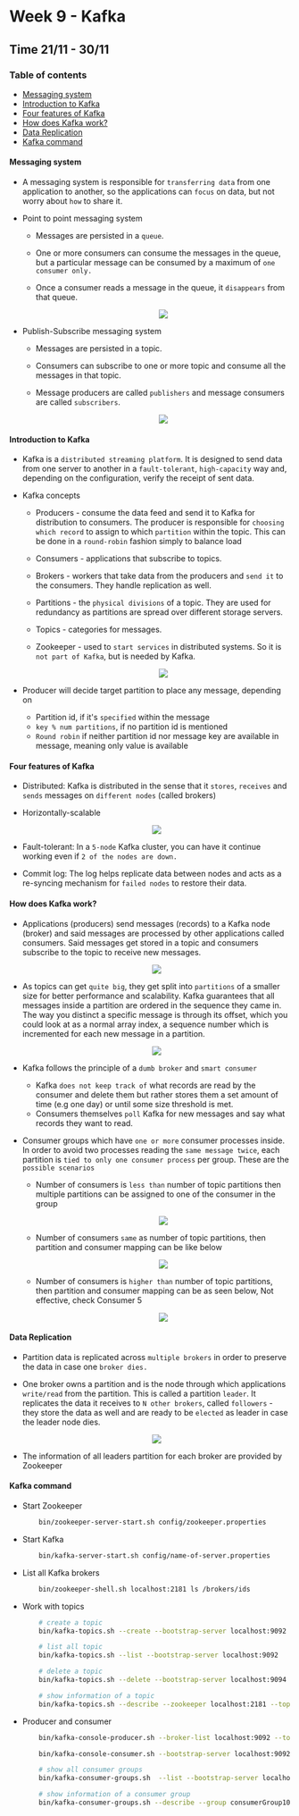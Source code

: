 <h1> Week 9 - Kafka </h1>

<h2> Time 21/11 - 30/11 </h2>

<h3> Table of contents </h3>

- [Messaging system](#messaging-system)
- [Introduction to Kafka](#introduction-to-kafka)
- [Four features of Kafka](#four-features-of-kafka)
- [How does Kafka work?](#how-does-kafka-work)
- [Data Replication](#data-replication)
- [Kafka command](#kafka-command)

#### Messaging system

+ A messaging system is responsible for `transferring data` from one application to another, so the applications can `focus` on data, but not worry about `how` to share it.

+ Point to point messaging system
  + Messages are persisted in a `queue`. 
  + One or more consumers can consume the messages in the queue, but a particular message can be consumed by a maximum of `one consumer only.` 
  + Once a consumer reads a message in the queue, it `disappears` from that queue.

    <div align="center">
        <img src="media/point_to_point_messaging_system.jpg" />
    </div>

+ Publish-Subscribe messaging system
  + Messages are persisted in a topic.
  + Consumers can subscribe to one or more topic and consume all the messages in that topic.
  + Message producers are called `publishers` and message consumers are called `subscribers`.

    <div align="center">
        <img src="media/publish_subscribe_messaging_system.jpg" />
    </div>

#### Introduction to Kafka

+ Kafka is a `distributed streaming platform`. It is designed to send data from one server to another in a `fault-tolerant`, `high-capacity` way and, depending on the configuration, verify the receipt of sent data.

+ Kafka concepts
  + Producers - consume the data feed and send it to Kafka for distribution to consumers. The producer is responsible for `choosing which record` to assign to which `partition` within the topic. This can be done in a `round-robin` fashion simply to balance load
  + Consumers - applications that subscribe to topics.
  + Brokers - workers that take data from the producers and `send it` to the consumers. They handle replication as well.
  + Partitions - the `physical divisions` of a topic. They are used for redundancy as partitions are spread over different storage servers.
  + Topics - categories for messages.
  + Zookeeper - used to `start services` in distributed systems. So it is `not part of Kafka`, but is needed by Kafka.

    <div align="center">
        <img src="media/kafka-basic-concepts.png" />
    </div>

+ Producer will decide target partition to place any message, depending on
  + Partition id, if it's `specified` within the message
  + `key % num partitions`, if no partition id is mentioned
  + `Round robin` if neither partition id nor message key are available in message, meaning only value is available

#### Four features of Kafka

+ Distributed: Kafka is distributed in the sense that it `stores`, `receives` and `sends` messages on `different nodes` (called brokers)

+ Horizontally-scalable
    <div align="center">
        <img src="media/scale-type.png" />
    </div>

+ Fault-tolerant: In a `5-node` Kafka cluster, you can have it continue working even if `2 of the nodes are down.`

+ Commit log: The log helps replicate data between nodes and acts as a re-syncing mechanism for `failed nodes` to restore their data. 

#### How does Kafka work?

+ Applications (producers) send messages (records) to a Kafka node (broker) and said messages are processed by other applications called consumers. Said messages get stored in a topic and consumers subscribe to the topic to receive new messages.

    <div align="center">
        <img src="media/kafka-work.png" />
    </div>

+ As topics can get `quite big`, they get split into `partitions` of a smaller size for better performance and scalability. Kafka guarantees that all messages inside a partition are ordered in the sequence they came in. The way you distinct a specific message is through its offset, which you could look at as a normal array index, a sequence number which is incremented for each new message in a partition.

    <div align="center">
        <img src="media/log_anatomy.png" />
    </div>

+ Kafka follows the principle of a `dumb broker` and `smart consumer`
  + Kafka `does not keep track of` what records are read by the consumer and delete them but rather stores them a set amount of time (e.g one day) or until some size threshold is met.
  + Consumers themselves `poll` Kafka for new messages and say what records they want to read.

+ Consumer groups which have `one or more` consumer processes inside. In order to avoid two processes reading the `same message twice`, each partition is `tied to only one consumer process` per group. These are the `possible scenarios`

    + Number of consumers is `less than` number of topic partitions then multiple partitions can be assigned to one of the consumer in the group

        <div align="center">
            <img src="media/less-than.png" />
        </div>

    + Number of consumers `same` as number of topic partitions, then partition and consumer mapping can be like below

        <div align="center">
            <img src="media/same.png" />
        </div>

    + Number of consumers is `higher than` number of topic partitions, then partition and consumer mapping can be as seen below, Not effective, check Consumer 5

        <div align="center">
            <img src="media/higher.png" />
        </div>

#### Data Replication

+ Partition data is replicated across `multiple brokers` in order to preserve the data in case one `broker dies.`

+ One broker owns a partition and is the node through which applications `write/read` from the partition. This is called a partition `leader`. It replicates the data it receives to `N other brokers`, called `followers` - they store the data as well and are ready to be `elected` as leader in case the leader node dies.

    <div align="center">
        <img src="media/leader-partition.png" />
    </div>

+ The information of all leaders partition for each broker are provided by Zookeeper

#### Kafka command

+ Start Zookeeper

    ```sh
        bin/zookeeper-server-start.sh config/zookeeper.properties
    ```

+ Start Kafka

    ```sh
        bin/kafka-server-start.sh config/name-of-server.properties
    ```

+ List all Kafka brokers

    ```sh
        bin/zookeeper-shell.sh localhost:2181 ls /brokers/ids
    ```

+ Work with topics

    ```sh
        # create a topic
        bin/kafka-topics.sh --create --bootstrap-server localhost:9092 --replication-factor 3 --partitions 3 --topic name-of-topic
    ```

    ```sh
        # list all topic
        bin/kafka-topics.sh --list --bootstrap-server localhost:9092
    ```

    ```sh
        # delete a topic
        bin/kafka-topics.sh --delete --bootstrap-server localhost:9094 --topic name-of-topic
    ```

    ```sh
        # show information of a topic
        bin/kafka-topics.sh --describe --zookeeper localhost:2181 --topic name-of-topic
    ```

+ Producer and consumer

    ```sh
        bin/kafka-console-producer.sh --broker-list localhost:9092 --topic name-of-topic
    ```

    ```sh
        bin/kafka-console-consumer.sh --bootstrap-server localhost:9092 --topic name-of-topic --from-beginning
    ```

    ```sh
        # show all consumer groups
        bin/kafka-consumer-groups.sh  --list --bootstrap-server localhost:9092

        # show information of a consumer group
        bin/kafka-consumer-groups.sh --describe --group consumerGroup10 --bootstrap-server localhost:9093
    ```
